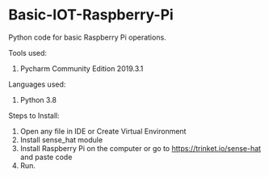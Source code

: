 # Basic-IOT-Raspberry-Pi
Python code for basic Raspberry Pi operations.

Tools used:
1. Pycharm Community Edition 2019.3.1

Languages used:
1. Python 3.8

Steps to Install:
1. Open any file in IDE or Create Virtual Environment
2. Install sense_hat module
3. Install Raspberry Pi on the computer or go to https://trinket.io/sense-hat and paste code
4. Run.
